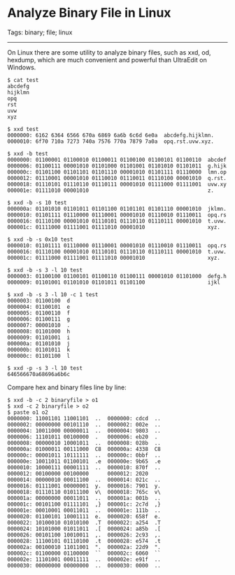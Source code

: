 # Analyze Binary File in Linux
Tags: binary; file; linux

------

On Linux there are some utility to analyze binary files, such as xxd, od,
hexdump, which are much convenient and powerful than UltraEdit on Windows.

    $ cat test
    abcdefg
    hijklmn
    opq
    rst
    uvw
    xyz

    $ xxd test
    0000000: 6162 6364 6566 670a 6869 6a6b 6c6d 6e0a  abcdefg.hijklmn.
    0000010: 6f70 710a 7273 740a 7576 770a 7879 7a0a  opq.rst.uvw.xyz.

    $ xxd -b test
    0000000: 01100001 01100010 01100011 01100100 01100101 01100110  abcdef
    0000006: 01100111 00001010 01101000 01101001 01101010 01101011  g.hijk
    000000c: 01101100 01101101 01101110 00001010 01101111 01110000  lmn.op
    0000012: 01110001 00001010 01110010 01110011 01110100 00001010  q.rst.
    0000018: 01110101 01110110 01110111 00001010 01111000 01111001  uvw.xy
    000001e: 01111010 00001010                                      z.

    $ xxd -b -s 10 test
    000000a: 01101010 01101011 01101100 01101101 01101110 00001010  jklmn.
    0000010: 01101111 01110000 01110001 00001010 01110010 01110011  opq.rs
    0000016: 01110100 00001010 01110101 01110110 01110111 00001010  t.uvw.
    000001c: 01111000 01111001 01111010 00001010                    xyz.

    $ xxd -b -s 0x10 test
    0000010: 01101111 01110000 01110001 00001010 01110010 01110011  opq.rs
    0000016: 01110100 00001010 01110101 01110110 01110111 00001010  t.uvw.
    000001c: 01111000 01111001 01111010 00001010                    xyz.

    $ xxd -b -s 3 -l 10 test
    0000003: 01100100 01100101 01100110 01100111 00001010 01101000  defg.h
    0000009: 01101001 01101010 01101011 01101100                    ijkl

    $ xxd -b -s 3 -l 10 -c 1 test
    0000003: 01100100  d
    0000004: 01100101  e
    0000005: 01100110  f
    0000006: 01100111  g
    0000007: 00001010  .
    0000008: 01101000  h
    0000009: 01101001  i
    000000a: 01101010  j
    000000b: 01101011  k
    000000c: 01101100  l

    $ xxd -p -s 3 -l 10 test
    646566670a68696a6b6c

Compare hex and binary files line by line:

    $ xxd -b -c 2 binaryfile > o1
    $ xxd -c 2 binaryfile > o2
    $ paste o1 o2
    0000000: 11001101 11001101  ..  0000000: cdcd  ..
    0000002: 00000000 00101110  ..  0000002: 002e  ..
    0000004: 10011000 00000011  ..  0000004: 9803  ..
    0000006: 11101011 00100000  .   0000006: eb20  . 
    0000008: 00000010 10001011  ..  0000008: 028b  ..
    000000a: 01000011 00111000  C8  000000a: 4338  C8
    000000c: 00001011 10111111  ..  000000c: 0bbf  ..
    000000e: 10011011 01100101  .e  000000e: 9b65  .e
    0000010: 10000111 00001111  ..  0000010: 870f  ..
    0000012: 00100000 00100000      0000012: 2020    
    0000014: 00000010 00011100  ..  0000014: 021c  ..
    0000016: 01111001 00000001  y.  0000016: 7901  y.
    0000018: 01110110 01011100  v\  0000018: 765c  v\
    000001a: 00000000 00011011  ..  000001a: 001b  ..
    000001c: 00101100 01111101  ,}  000001c: 2c7d  ,}
    000001e: 00010001 00011011  ..  000001e: 111b  ..
    0000020: 01100101 10001111  e.  0000020: 658f  e.
    0000022: 10100010 01010100  .T  0000022: a254  .T
    0000024: 10101000 01011011  .[  0000024: a85b  .[
    0000026: 00101100 10010011  ,.  0000026: 2c93  ,.
    0000028: 11100101 01110100  .t  0000028: e574  .t
    000002a: 00100010 11011001  ".  000002a: 22d9  ".
    000002c: 01100000 01100000  ``  000002c: 6060  ``
    000002e: 11101001 00011111  ..  000002e: e91f  ..
    0000030: 00000000 00000000  ..  0000030: 0000  ..
